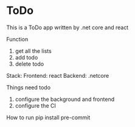 # ToDo
This is a ToDo app written by .net core and react

Function
1. get all the lists
2. add todo
3. delete todo

Stack:
Frontend: react
Backend: .netcore

Things need todo
1. configure the background and frontend
2. configure the CI

How to run
pip install pre-commit
